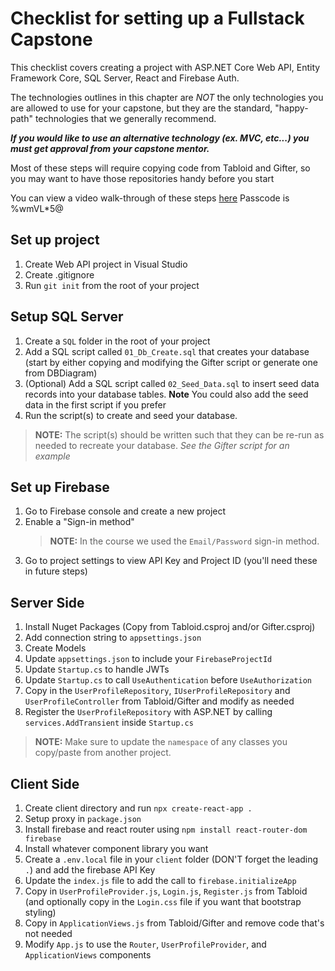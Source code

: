 # Checklist for setting up a Fullstack Capstone

This checklist covers creating a project with ASP<span>.</span>NET Core Web API, Entity Framework Core, SQL Server, React and Firebase Auth.

The technologies outlines in this chapter are _NOT_ the only technologies you are allowed to use for your capstone, but they are the standard, "happy-path" technologies that we generally recommend.

_**If you would like to use an alternative technology (ex. MVC, etc...) you must get approval from your capstone mentor.**_

Most of these steps will require copying code from Tabloid and Gifter, so you may want to have those repositories handy before you start

You can view a video walk-through of these steps [here](https://us02web.zoom.us/rec/share/Bgnm4gt_tnzLDqYjurEu6fNlNFKR1JvUIv6MJPzV3pUn5O7SorCKThA7oZSOENH5.CPfq3-FjcpbbHSvt) Passcode is %wmVL*5@

## Set up project

1. Create Web API project in Visual Studio
1. Create .gitignore
1. Run `git init` from the root of your project

## Setup SQL Server
1. Create a `SQL` folder in the root of your project
1. Add a SQL script called `01_Db_Create.sql` that creates your database (start by either copying and modifying the Gifter script or generate one from DBDiagram)
1. (Optional) Add a SQL script called  `02_Seed_Data.sql` to insert seed data records into your database tables. **Note** You could also add the seed data in the first script if you prefer
1. Run the script(s) to create and seed your database.

> **NOTE:** The script(s) should be written such that they can be re-run as needed to recreate your database. _See the Gifter script for an example_


## Set up Firebase

1. Go to Firebase console and create a new project
1. Enable a "Sign-in method"
    > **NOTE:** In the course we used the `Email/Password` sign-in method.
1. Go to project settings to view API Key and Project ID (you'll need these in future steps)

## Server Side

1. Install Nuget Packages (Copy from Tabloid.csproj and/or Gifter.csproj)
1. Add connection string to `appsettings.json`
1. Create Models
1. Update `appsettings.json` to include your `FirebaseProjectId`
1. Update `Startup.cs` to handle JWTs
1. Update `Startup.cs` to call `UseAuthentication` before `UseAuthorization`
1. Copy in the `UserProfileRepository`, `IUserProfileRepository` and `UserProfileController` from Tabloid/Gifter and modify as needed
1. Register the `UserProfileRepository` with ASP.NET by calling `services.AddTransient` inside `Startup.cs`

> **NOTE:** Make sure to update the `namespace` of any classes you copy/paste from another project.

## Client Side

1. Create client directory and run `npx create-react-app .`
1. Setup proxy in `package.json`
1. Install firebase and react router using `npm install react-router-dom firebase`
1. Install whatever component library you want
1. Create a `.env.local` file in your `client` folder (DON'T forget the leading `.`) and add the firebase API Key
1. Update the `index.js` file to add the call to `firebase.initializeApp`
1. Copy in `UserProfileProvider.js`, `Login.js`, `Register.js` from Tabloid (and optionally copy in the `Login.css` file if you want that bootstrap styling)
1. Copy in `ApplicationViews.js` from Tabloid/Gifter and remove code that's not needed
1. Modify `App.js` to use the `Router`, `UserProfileProvider`, and `ApplicationViews` components
